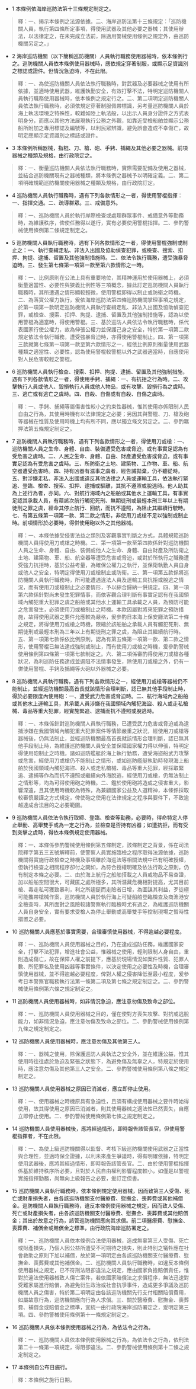 * 1 本條例依海岸巡防法第十三條規定制定之。

> 釋：一、揭示本條例之法源依據。二、海岸巡防法第十三條規定：「巡防機關人員，執行第四條所定事項，得使用武器及其他必要之器械；其使用辦法，以法律定之，在未完成立法前，除適用警械使用條例之規定外，由巡防機關另定之。」

* 2 海岸巡防機關（以下簡稱巡防機關）人員執行職務使用器械時，依本條例行之。巡防機關人員依本條例使用器械時，應依規定穿著制服，或顯示足資識別之標誌或證件。但情況急迫時，不在此限。

> 釋：一、為使巡防機關人員依法執行職務時，對武器及必要器械之使用有所依據，並適時使用武器，維護執勤安全，有效打擊不法，特明定巡防機關人員執行職務使用器械時，依本條例之規定行之。二、第二項明定巡防機關人員依法執行職務時，必須依規定穿著制服佩帶標識，另考量巡防機關人員於海上執法環境之特殊性，較難如陸上執法般，以出示人員身分證件之方式表明身分，而應以其他方法展現執行公務之外觀，如靠近受檢船舶並顯示公務船所附加之專用標誌及編號等，以利民眾辨識，避免誤會造成不幸傷亡，故明定應顯示足資識別之標誌或證件。

* 3 本條例所稱器械，指棍、刀、槍、砲、手銬、捕繩及其他必要之器械。前項器械之種類及規格，由行政院定之。

> 釋：一、衡量巡防機關人員依法執行職務時，實際需要配備及使用之器械，並結合巡防機關現有之器械種類，將本條例之器械予以明確定義。二、第二項明確規範巡防機關使用器械之種類及規格，由行政院訂定。

* 4 巡防機關人員執行職務時，遇有下列各款情形之一者，得使用警棍指揮：一、指揮交通。二、疏導群眾。三、戒備意外。

> 釋：一、巡防機關人員於執行岸際檢查或處理群眾事件、戒備意外等勤務時，為維護秩序，俾使任務得以遂行，實有必要使用警棍指揮。二、參酌警械使用條例第二條規定制定之。

* 5 巡防機關人員執行職務時，遇有下列各款情形之一者，得使用警棍強制或制止之：一、執行查緝走私、非法入出國及協助偵查犯罪，或檢查、搜索、扣押、拘提、逮捕、留置及其他強制措施時。二、依法令執行職務，遭受強暴脅迫時。三、發生第七條第一項第一款至第六款情形之一時。

> 釋：一、比例原則在公法上具有重要地位，其精神運用於使用器械上，必須衡量適當性、必要性與狹義比例性等三項概念，據此訂定巡防機關人員執行職務時，其所遭遇之情形顯較輕微，使用警棍即得以制止或防衛之時機。二、為落實公權力執行，爰依海岸巡防法第四條巡防機關掌理事項之規定，於第一項第一款明定巡防機關人員執行查緝走私、非法入出國及協助偵查犯罪，或檢查、搜索、扣押、拘提、逮捕、留置及其他強制措施等，認為以使用警棍為適當時，得使用警棍。三、基於巡防人員依法令執行職務時，係代表國家行使公權力，故為伸張公權力並保護己身之安全，特於第一項第二款規定依法令執行職務，遭受強暴脅迫時，亦得使用警棍制止。四、第一項第三款就第七條第一項第一款至第六款情形之一，經依比例原則衡量使用武器種類之適當性、必要性，認為使用警棍較警棍以外之武器適當時，自應使用對人民危害較輕之警棍。

* 6 巡防機關人員執行檢查、搜索、扣押、拘提、逮捕、留置及其他強制措施，遇有下列各款情形之一者，得使用手銬、捕繩：一、有抗拒之行為時。二、攻擊執行人員或他人、毀損執行人員或他人物品，或有攻擊、毀損行為之虞時。三、逃亡或有逃亡之虞時。四、自殺、自傷或有自殺、自傷之虞時。

> 釋：一、手銬、捕繩等屬傷害性較小之約束性器械，惟其使用亦係限制人民自由之行為，其使用時機有以法律規定之必要；另因其與警棍、刀、槍及砲等器械在性質及使用時機上均有所不同，應以獨立條文另定之。二、參酌羈押法第五條規定制定之。

* 7 巡防機關人員執行職務時，遇有下列各款情形之一者，得使用刀或槍：一、巡防機關人員之生命、身體、自由、裝備遭受危害或脅迫，或有事實足認為有受危害之虞時。二、人民之生命、身體、自由、財產遭受危害或脅迫，或有事實足認為有受危害之虞時。三、所防衛之土地、建築物、工作物、車、船、航空器遭受危害時。四、持有凶器有滋事之虞者，經告誡拋棄，仍不聽從時。五、對涉嫌走私、非法入出國或違反其他法律之人員或運輸工具，依法執行緊追、登臨、檢查、搜索、扣押、逮捕或驅離，其抗不遵照或脫逃時。他人助其為上述行為者，亦同。六、對航行海域內之船舶或其他水上運輸工具，有事實足認其承載人員，有藉該次航行觸犯死刑、無期徒刑或最輕本刑三年以上有期徒刑之罪之虞，經命其停止航行、回航，而抗不遵照，為阻止其繼續行駛時。七、有第五條第一項第一款、第二款之情形，非使用刀或槍不足以強制或制止時。前項情形於必要時，得併使用砲以外之其他器械。

> 釋：一、本條依據受侵害法益之類別及客觀事實判斷之方式，具體規範巡防機關人員得使用刀或槍之時機。二、第一項第一款至第四款係針對巡防機關人員之生命、身體、自由、裝備或他人之生命、身體、自由財產及所防衛之土地、建築物、車、船、航空器等遭受危害或脅迫，或對於所執行之職務遭受強力抗拒時，基於公益考量，為確保公權力之執行，並保衛執勤人員自身或他人之安全，特明定得使用刀或槍制止或防衛。三、第一項第五款係將巡防機關人員執行職務時，所可能遭遇違法人員及運輸工具抗拒或脫逃之情況，而有使用刀或槍制止之必要情形，予以綜合歸納一併規定。四、第一項第六款係針對尚未發生犯罪情事，而依客觀合理判斷有事實足認有在我國領域內觸犯重大犯罪之虞之船舶或其他水上運輸工具承載之人員，為預防可能之危害發生，必須使用刀或槍制止之時機。本款因屬對將來犯罪之預防措施，故得使用武器之要件允應較為嚴格，爰參酌日本海上保安廳法第二十條之規定，將得使用刀或槍之時機，限縮於該船舶之承載人員有觸犯死刑、無期徒刑或最輕本刑為三年以上有期徒刑之罪之虞，為阻止其繼續航行時。五、第一項第七款係依比例原則，認為有第五條第一項第一款、第二款之情形，使用警棍已無法達成強制或制止，而有使用刀或槍之時機，爰參酌警械使用條例第四條第一項第七款制定之。六、第二項係審酌得使用刀或槍各種狀況，為利巡防任務達成並遏阻不法情事發生，除使用刀或槍之外，仍有一併使用警棍、手銬及捕繩等火砲以外器械之必要。

* 8 巡防機關人員執行職務，遇有下列各款情形之一，經使用刀或槍等器械仍不能制止，並經巡防機關最高首長就該情形合理判斷，認已無其他手段制止時，得於必要限度內使用砲：一、遭受武力危害或脅迫時。二、航行海域內之船舶或其他水上運輸工具，其承載人員涉嫌在我國領域內觸犯海盜、殺人或走私槍械、毒品等重大犯罪，經實施緊追、逮捕而抗不遵照或脫逃時。

> 釋：一、本條係針對巡防機關人員執行職務，已遭受武力危害或脅迫或為逮捕涉嫌在我國領域內觸犯重大犯罪案件等情節嚴重之狀況，經使用刀或槍等器械後，仍無法制止，並經巡防機關最高首長就該情形合理判斷，認已無其他手段制止時，為維護巡防機關人員安全並保障國家權力得以伸張，特明定得使用砲制止之時機。諸如巡防艦艇於海上執行勤務，遭受海盜船武力攻擊或危害，經使用刀或槍仍不能制止之情形，或如巡防艦艇執勤時發現海上船舶於我國領域內觸犯海盜、殺人或走私槍械、毒品等重大犯罪，經採取緊追、逮捕等作為而抗不遵照或繼續向外海脫逃，經使用刀或槍，仍無法制止之情形等，均為可得使用砲之時機。二、鑑於使用砲將造成之侵害重大，影響深遠，且其使用時機較為特殊，為兼顧國家公益及人道精神，本條係採取較審慎嚴謹之方式規定，俾使砲之使用在法律規定之程序與要件下，不致逾越達成合法目的之必要範圍。

* 9 巡防機關人員依法令執行取締、登臨、檢查等勤務，必要時，得命特定人停止舉動、高舉雙手或為一定之行為，並檢查是否持有凶器；如遭抗拒，而有受到突擊之虞時，得依本條例規定使用器械。

> 釋：一、本條係參酌警械使用條例第五條制定，該條制定之背景，係在司法院釋字第五三五號解釋前，使警察人員實施臨檢之程序取得法源依據，巡防機關得實施行政檢查之時機及事項雖於海巡法等相關法規中已有明確授權，但執行檢查之相關程序卻付之闕如，為符合授權明確及依法行政之原則，仍有制定本條之必要。二、由於海上航行之船舶搭載之人員或物品不易查證，加以船舶空間很大，可藏匿之處所極多，其所潛藏危機相對提高，尤其目前槍、毒走私可獲致暴利，利之所趨鋌而走險者日增，為圖謀其利益，歹徒極可能攜帶槍械作案，巡防機關人員於執行海上可疑船舶登臨檢查及商漁港安全檢查時，其所面對之風險較諸警察執行臨檢時尤有過之，為維護巡防機關人員自身安全，實有要求受檢人為停止舉動或高舉雙手等控制現場之暫時性措置之必要。

* 10 巡防機關人員應基於事實需要，合理審慎使用器械，不得逾越必要程度。

> 釋：一、巡防機關人員使用器械之目的，乃在達成巡防任務，維護國家安全，打擊不法犯罪，增進社會公益，惟器械之使用，輕則限制人身自由，重則造成傷亡，故在保障人權之前提下，應基於現場情況如案件性質、犯罪人數、所犯罪名及使用凶器等事實條件，以決定使用之必要性及時機，合理審慎使用器械，並不得逾越必要程度，俾對人權之侵害降低至最小程度，爰參考日本警察官職務執行法第一條第二項及第七條之規定制定之。二、參酌警械使用條例第六條之規定制定之。

* 11 巡防機關人員使用器械時，如非情況急迫，應注意勿傷及致命之部位。

> 釋：一、巡防機關人員使用器械之目的，僅在使對方喪失攻擊、對抗或逃脫能力，如非情況急迫，應注意勿傷及致命之部位。二、參酌警械使用條例第九條之規定制定之。

* 12 巡防機關人員使用器械時，應注意勿傷及其他第三人。

> 釋：一、器械之使用，除保護巡防人員執法之安全外，並在維護公益，惟其使用時往往處於急迫及緊張之狀態下，為避免傷及無辜之人，特規定於使用時，應注意勿傷及其他第三人之安全。二、參酌警械使用條例第八條之規定制定之。

* 13 巡防機關人員使用器械之原因已消滅者，應立即停止使用。

> 釋：一、使用器械之時機原具有急迫性，且須有構成使用器械之要件時始得使用，故其得使用之原因已消滅者，則其使用器械之適法性已然喪失，自應立即停止使用。二、參酌警械使用條例第七條之規定制定之。

* 14 巡防機關人員使用器械後，應將經過情形，即時報告該管長官。但使用警棍指揮者，不在此限。

> 釋：一、為使上級巡防機關得以監督、考核下級巡防機關使用武器之正當性與合理性，並適時保全證據，以利未來產生爭議時，得有明確依據，特明定使用武器後，應將其經過情形，即時報告該管長官。二、由於使用警棍指揮係基於維持秩序所必要，且對於人民自由權利影響程度較小，如僅是以警棍實施指揮勤務，尚無向上級報告之必要，爰訂定但書。

* 15 巡防機關人員執行職務時，依本條例規定使用器械，因而致第三人受傷、死亡或財產損失者，由各該巡防機關支付醫療費、慰撫金、喪葬費或其他補償金。巡防機關人員執行職務時，違反本條例使用器械之規定，因而致人受傷、死亡或財產損失者，由各該巡防機關支付醫療費、慰撫金、喪葬費或其他賠償金；其出於故意之行為，該管巡防機關應向其求償。前二項醫療費、慰撫金、喪葬費、補償金或賠償金之標準，由行政院海岸巡防署定之。

> 釋：一、巡防機關人員依本條例合法使用器械，造成無辜第三人受傷、死亡或財產損失，乃個人因公益所遭受不可期待之損失，則此特別之犧牲應在社會救助之原則下加以補償，故於第一項明定由各該巡防機關支付醫療費、慰撫金、喪葬費或其他補償金。二、巡防機關人員執行職務時，如違反本條例使用器械之規定，已不符刑法阻卻違法之規定，應由國家負擔賠償責任，惟對於違法使用器械致人傷亡案件，若依國家賠償法之求償程序，無法迅速對受難家屬進行賠償，為避免衍生政治或社會抗爭事件，造成更多爭議及巡防機關人員之傷害，特於第二項明定由各該巡防機關先行支付相關賠償費用，如屬故意行為，巡防機關應向行為人求償。三、關於醫療費、慰撫金、喪葬費、補償金或賠償金之標準，宜統一由行政院海岸巡防署定之，爰明定第三項。四、參酌警械使用條例第十一條規定制定之。

* 16 巡防機關人員依本條例使用器械之行為，為依法令之行為。

> 釋：一、巡防機關人員依本條例使用器械之行為，為依法令之行為，依刑法第二十一條第一項規定，得阻卻違法。二、參酌警械使用條例第十二條之規定制定之。

* 17 本條例自公布日施行。

> 釋：本條例之施行日期。

